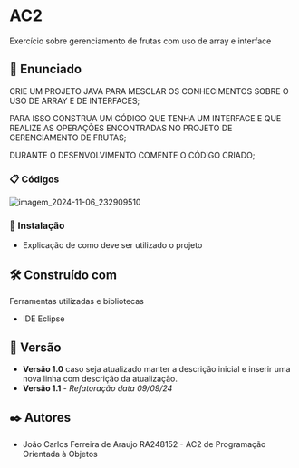 # AC2

Exercício sobre gerenciamento de frutas com uso de array e interface

## 🚀 Enunciado

CRIE UM PROJETO JAVA PARA MESCLAR OS CONHECIMENTOS SOBRE O USO DE ARRAY E DE INTERFACES;

PARA ISSO CONSTRUA UM CÓDIGO QUE TENHA UM INTERFACE E QUE REALIZE AS OPERAÇÕES ENCONTRADAS NO PROJETO DE GERENCIAMENTO DE FRUTAS;

DURANTE O DESENVOLVIMENTO COMENTE O CÓDIGO CRIADO;

### 📋 Códigos

![imagem_2024-11-06_232909510](https://github.com/user-attachments/assets/ef6904c2-2fb8-4a39-b90f-5df58b3e9c1a)

### 🔧 Instalação

* Explicação de como deve ser utilizado o projeto

## 🛠️ Construído com

Ferramentas utilizadas e bibliotecas

* IDE Eclipse

## 📌 Versão

* **Versão 1.0** caso seja atualizado manter a descrição inicial e inserir uma nova linha com descrição da atualização.
* **Versão 1.1** - *Refatoração* *data 09/09/24*

## ✒️ Autores

* João Carlos Ferreira de Araujo RA248152 - AC2 de Programação Orientada à Objetos

